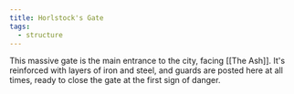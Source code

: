 ```yaml
---
title: Horlstock's Gate
tags:
  - structure
---
```

This massive gate is the main entrance to the city, facing [[The Ash]]. It's reinforced with layers of iron and steel, and guards are posted here at all times, ready to close the gate at the first sign of danger.  